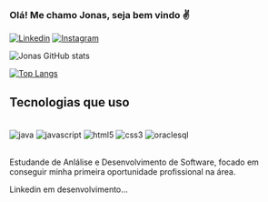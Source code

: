 ### Olá! Me chamo Jonas, seja bem vindo ✌️

[![Linkedin](https://img.shields.io/badge/LinkedIn-0077B5?style=for-the-badge&logo=linkedin&logoColor=white)](https://www.linkedin.com/in/jonas-rocha-087742236/)
[![Instagram](https://img.shields.io/badge/Instagram-E4405F?style=for-the-badge&logo=instagram&logoColor=white)](https://www.instagram.com/rochajonas_/)

![Jonas GitHub stats](https://github-readme-stats.vercel.app/api?username=jonasrocha98&show_icons=true&theme=tokyonight)

[![Top Langs](https://github-readme-stats.vercel.app/api/top-langs/?username=jonasrocha98)](https://github.com/anuraghazra/github-readme-stats)

## Tecnologias que uso
<div style="display:inline_block"><br/>
    <img align="center" alt="java" src="https://img.shields.io/badge/Java-ED8B00?style=for-the-badge&logo=openjdk&logoColor=white" />
    <img align="center" alt="javascript" src="https://img.shields.io/badge/JavaScript-323330?style=for-the-badge&logo=javascript&logoColor=F7DF1E" />
    <img align="center" alt="html5" src="https://img.shields.io/badge/HTML5-E34F26?style=for-the-badge&logo=html5&logoColor=white" />
    <img align="center" alt="css3" src="https://img.shields.io/badge/CSS3-1572B6?style=for-the-badge&logo=css3&logoColor=white" />
    <img align="center" alt="oraclesql" src="https://img.shields.io/badge/Oracle-F80000?style=for-the-badge&logo=Oracle&logoColor=white" />
</div></br>

Estudande de Anlálise e Desenvolvimento de Software, focado em conseguir minha primeira oportunidade profissional na área.

Linkedin em desenvolvimento...
